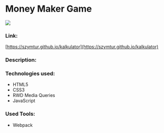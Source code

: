 # Money Maker Game

![](image/layout.png)

### Link:
[https://szymtur.github.io/kalkulator](https://szymtur.github.io/kalkulator)

### Description:


### Technologies used:
- HTML5
- CSS3
- RWD Media Queries
- JavaScript

### Used Tools:
- Webpack